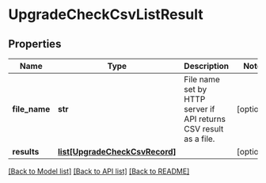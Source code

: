 # UpgradeCheckCsvListResult

## Properties
Name | Type | Description | Notes
------------ | ------------- | ------------- | -------------
**file_name** | **str** | File name set by HTTP server if API  returns CSV result as a file. | [optional] 
**results** | [**list[UpgradeCheckCsvRecord]**](UpgradeCheckCsvRecord.md) |  | [optional] 

[[Back to Model list]](../README.md#documentation-for-models) [[Back to API list]](../README.md#documentation-for-api-endpoints) [[Back to README]](../README.md)

